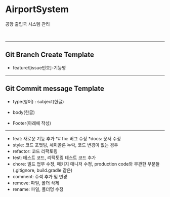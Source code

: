 # AirportSystem

공항 출입국 시스템 관리

<br>

-------

## Git Branch Create Template

* feature/[issue번호]-기능명

-------

## Git Commit message Template

* type(영어) : subject(한글)

* body(한글)

* Footer(아래에 작성)

-----

* feat: 새로운 기능 추가
  *# fix: 버그 수정
  *docs: 문서 수정
* style: 코드 포맷팅, 세미콜론 누락, 코드 변경이 없는 경우
* refactor: 코드 리팩토링
* test: 테스트 코드, 리팩토링 테스트 코드 추가
* chore: 빌드 업무 수정, 패키지 매니저 수정, production code와 무관한 부분들 (.gitignore, build.gradle 같은)
* comment: 주석 추가 및 변경
* remove: 파일, 폴더 삭제
* rename: 파일, 폴더명 수정

